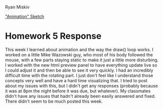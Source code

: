 Ryan Miskiv

["Animation" Sketch](https://ryanmiskiv.github.io/120-work/hw-5/)

# Homework 5 Response

  This week I learned about animation and the way the draw() loop works. I worked on a little Mike Wazowski guy, who most of his body followed the mouse, with a few parts staying static to make it just a little more disturbing. I worked with the new html preview panel to have everything update live so I could adjust it and then be able to see it very quickly. I had an incredibly difficult time with the rotating part. I just don't feel like I understand those concepts very well and have a hard time visualizing that. I tried to post about my issues with this, but I didn't get any responses (probably because it was at 8pm the night before it was due, but whatever). My classmates didn't have any issues that hadn't already been easily answered and fixed. There didn't seem to be much posted this week. 
